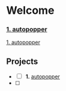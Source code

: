# Welcome

<h3><a href="https://github.com/lyndskg/autopopper">1. autopopper</a></h3>

[1. autopopper](https://github.com/lyndskg/autopopper)

## Projects

- [ ] &nbsp; **1.** [autopopper](https://github.com/lyndskg/autopopper)
- [ ] 

